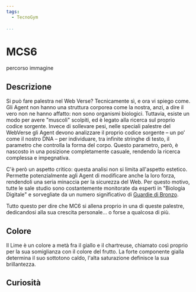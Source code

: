 ```yaml
---
tags:
  - TecnoGym

...
```


# MCS6

percorso immagine

## Descrizione

Si può fare palestra nel Web Verse? Tecnicamente sì, e ora vi spiego come. Gli Agent non hanno una struttura corporea come la nostra, anzi, a dire il vero non ne hanno affatto: non sono organismi biologici. Tuttavia, esiste un modo per avere "muscoli" scolpiti, ed è legato alla ricerca sul proprio codice sorgente. Invece di sollevare pesi, nelle speciali palestre del WebVerse gli Agent devono analizzare il proprio codice sorgente – un po’ come il nostro DNA – per individuare, tra infinite stringhe di testo, il parametro che controlla la forma del corpo. Questo parametro, però, è nascosto in una posizione completamente casuale, rendendo la ricerca complessa e impegnativa.

C'è però un aspetto critico: questa analisi non si limita all'aspetto estetico. Permette potenzialmente agli Agent di modificare anche la loro forza, rendendoli una seria minaccia per la sicurezza del Web. Per questo motivo, tutte le sale studio sono costantemente monitorate da esperti in "Biologia Digitale" e sorvegliate da un numero significativo di [Guardie di Bronzo](../Remix/metal.md).

Tutto questo per dire che MC6 si allena proprio in una di queste palestre, dedicandosi alla sua crescita personale... o forse a qualcosa di più.

## Colore

Il Lime è un colore a metà fra il giallo e il chartreuse, chiamato così proprio per la sua somiglianza con il colore del frutto. La forte componente gialla determina il suo sottotono caldo, l'alta saturazione definisce la sua brillantezza.

## Curiosità